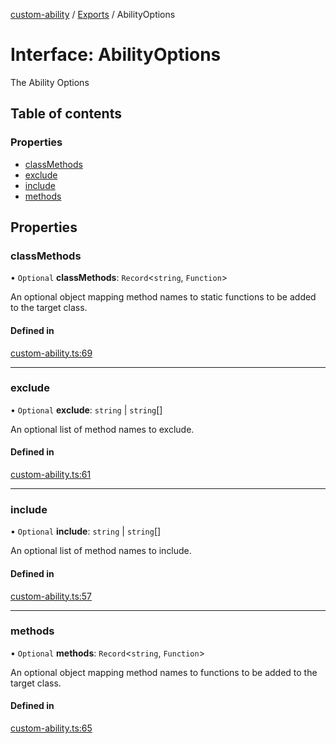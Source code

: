 [custom-ability](../README.md) / [Exports](../modules.md) / AbilityOptions

# Interface: AbilityOptions

The Ability Options

## Table of contents

### Properties

- [classMethods](AbilityOptions.md#classmethods)
- [exclude](AbilityOptions.md#exclude)
- [include](AbilityOptions.md#include)
- [methods](AbilityOptions.md#methods)

## Properties

### classMethods

• `Optional` **classMethods**: `Record`<`string`, `Function`\>

An optional object mapping method names to static functions to be added to the target class.

#### Defined in

[custom-ability.ts:69](https://github.com/snowyu/custom-ability.js/blob/49a0f32/src/custom-ability.ts#L69)

___

### exclude

• `Optional` **exclude**: `string` \| `string`[]

An optional list of method names to exclude.

#### Defined in

[custom-ability.ts:61](https://github.com/snowyu/custom-ability.js/blob/49a0f32/src/custom-ability.ts#L61)

___

### include

• `Optional` **include**: `string` \| `string`[]

An optional list of method names to include.

#### Defined in

[custom-ability.ts:57](https://github.com/snowyu/custom-ability.js/blob/49a0f32/src/custom-ability.ts#L57)

___

### methods

• `Optional` **methods**: `Record`<`string`, `Function`\>

An optional object mapping method names to functions to be added to the target class.

#### Defined in

[custom-ability.ts:65](https://github.com/snowyu/custom-ability.js/blob/49a0f32/src/custom-ability.ts#L65)
